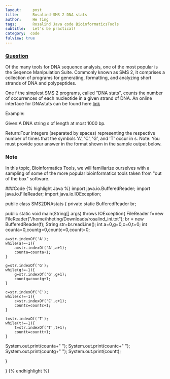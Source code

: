 ```yaml
---
layout:     post
title:      Rosalind-SMS 2 DNA stats
author:     He Ting
tags:       Rosalind Java code BioinformaticsTools
subtitle:   Let's be practical!
category:  code
fulview: true
---
```

### [Question](http://rosalind.info/problems/ini/)
Of the many tools for DNA sequence analysis, one of the most popular is the Seqence Manipulation Suite. Commonly known as SMS 2, it comprises a collection of programs for generating, formatting, and analyzing short strands of DNA and polypeptides.

One f the simplest SMS 2 programs, called "DNA stats", counts the number of occurrences of each nucleotide in a given strand of DNA. An online interface for DNAstats can be found here.[link](http://www.bioinformatics.org/sms2/dna_stats.html)

Example:

Given:A DNA string s of length at most 1000 bp.

Return:Four integers (separated by spaces) representing the respective number of times that the symbols 'A', 'C', 'G', and 'T' occur in s. Note: You must provide your answer in the format shown in the sample output below.

### Note
In this topic, Bioinformatics Tools, we will familiarize ourselves with a sampling of some of the more popular bioinformatics tools taken from "out of the box" software.

###Code
{% highlight Java %}
import java.io.BufferedReader;
import java.io.FileReader;
import java.io.IOException;

public class SMS2DNAstats {
private static BufferedReader br;

public static void main(String[] args) throws IOException{
FileReader f=new FileReader("/home/hheting/Downloads/rosalind_ini.txt");
br = new BufferedReader(f);
String str=br.readLine();
	int a=0,g=0,c=0,t=0;
	int counta=0,countg=0,countc=0,countt=0;
	
	a=str.indexOf('A');
	while(a!=-1){
		a=str.indexOf('A',a+1);
		counta=counta+1;
	}
	
	g=str.indexOf('G');
	while(g!=-1){
		g=str.indexOf('G',g+1);
		countg=countg+1;
	}
	
	c=str.indexOf('C');
	while(c!=-1){
		c=str.indexOf('C',c+1);
		countc=countc+1;
	}
	
	t=str.indexOf('T');
	while(t!=-1){
		t=str.indexOf('T',t+1);
		countt=countt+1;
	}

System.out.print(counta+" ");
System.out.print(countc+" ");
System.out.print(countg+" ");
System.out.print(countt);

}

}
{% endhighlight %}
